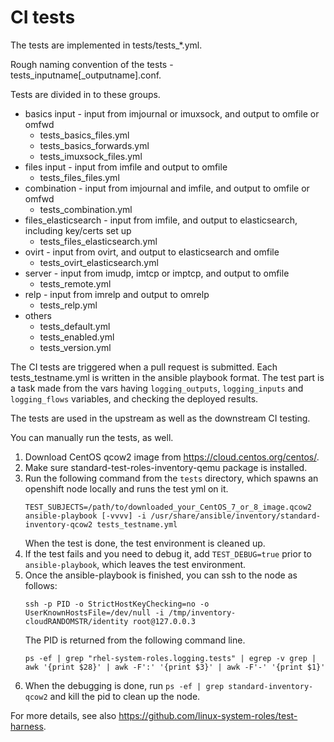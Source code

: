 CI tests
========
The tests are implemented in tests/tests_*.yml.

Rough naming convention of the tests - tests_inputname[_outputname].conf.

Tests are divided in to these groups.
- basics input - input from imjournal or imuxsock, and output to omfile or omfwd
  - tests_basics_files.yml
  - tests_basics_forwards.yml
  - tests_imuxsock_files.yml
- files input - input from imfile and output to omfile
  - tests_files_files.yml
- combination - input from imjournal and imfile, and output to omfile or omfwd 
  - tests_combination.yml
- files_elasticsearch - input from imfile, and output to elasticsearch, including key/certs set up
  - tests_files_elasticsearch.yml
- ovirt - input from ovirt, and output to elasticsearch and omfile
  - tests_ovirt_elasticsearch.yml
- server - input from imudp, imtcp or imptcp, and output to omfile
  - tests_remote.yml
- relp - input from imrelp and output to omrelp
  - tests_relp.yml
- others
  - tests_default.yml
  - tests_enabled.yml
  - tests_version.yml

The CI tests are triggered when a pull request is submitted. Each tests_testname.yml is written in the ansible playbook format. The test part is a task made from the vars having `logging_outputs`, `logging_inputs` and `logging_flows` variables, and checking the deployed results.

The tests are used in the upstream as well as the downstream CI testing.

You can manually run the tests, as well.
1. Download CentOS qcow2 image from https://cloud.centos.org/centos/.
2. Make sure standard-test-roles-inventory-qemu package is installed.
3. Run the following command from the `tests` directory, which spawns an openshift node locally and runs the test yml on it.
   ```
   TEST_SUBJECTS=/path/to/downloaded_your_CentOS_7_or_8_image.qcow2 ansible-playbook [-vvvv] -i /usr/share/ansible/inventory/standard-inventory-qcow2 tests_testname.yml
   ```
   When the test is done, the test environment is cleaned up.
4. If the test fails and you need to debug it, add `TEST_DEBUG=true` prior to `ansible-playbook`, which leaves the test environment.
5. Once the ansible-playbook is finished, you can ssh to the node as follows:
   ```
   ssh -p PID -o StrictHostKeyChecking=no -o UserKnownHostsFile=/dev/null -i /tmp/inventory-cloudRANDOMSTR/identity root@127.0.0.3
   ```
   The PID is returned from the following command line.
   ```
   ps -ef | grep "rhel-system-roles.logging.tests" | egrep -v grep | awk '{print $28}' | awk -F':' '{print $3}' | awk -F'-' '{print $1}'
   ```
5. When the debugging is done, run `ps -ef | grep standard-inventory-qcow2` and kill the pid to clean up the node.

For more details, see also https://github.com/linux-system-roles/test-harness.
